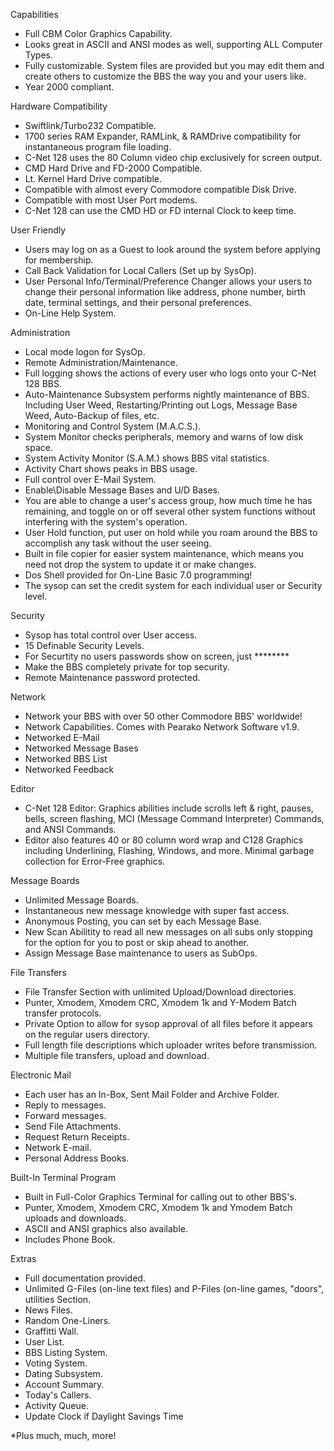 Capabilities
* Full CBM Color Graphics Capability.
* Looks great in ASCII and ANSI modes as well, supporting ALL Computer Types.
* Fully customizable. System files are provided but you may edit them and create others to
customize the BBS the way you and your users like.
* Year 2000 compliant.

Hardware Compatibility
* Swiftlink/Turbo232 Compatible.
* 1700 series RAM Expander, RAMLink, & RAMDrive compatibility for instantaneous program file loading.
* C-Net 128 uses the 80 Column video chip exclusively for screen output.
* CMD Hard Drive and FD-2000 Compatible.
* Lt. Kernel Hard Drive compatible.
* Compatible with almost every Commodore compatible Disk Drive.
* Compatible with most User Port modems.
* C-Net 128 can use the CMD HD or FD internal Clock to keep time.

User Friendly
* Users may log on as a Guest to look around the system before applying for membership.
* Call Back Validation for Local Callers (Set up by SysOp).
* User Personal Info/Terminal/Preference Changer allows your users to change their personal
information like address, phone number, birth date, terminal settings, and their personal
preferences.
* On-Line Help System.

Administration
* Local mode logon for SysOp.
* Remote Administration/Maintenance.
* Full logging shows the actions of every user who logs onto your C-Net 128 BBS.
* Auto-Maintenance Subsystem performs nightly maintenance of BBS. Including User Weed,
Restarting/Printing out Logs, Message Base Weed, Auto-Backup of files, etc.
* Monitoring and Control System (M.A.C.S.).
* System Monitor checks peripherals, memory and warns of low disk space.
* System Activity Monitor (S.A.M.) shows BBS vital statistics.
* Activity Chart shows peaks in BBS usage.
* Full control over E-Mail System.
* Enable\Disable Message Bases and U/D Bases.
* You are able to change a user's access group, how much time he has remaining, and toggle
on or off several other system functions without interfering with the system's operation.
* User Hold function, put user on hold while you roam around the BBS to accomplish any task
without the user seeing.
* Built in file copier for easier system maintenance, which means you need not drop the
system to update it or make changes.
* Dos Shell provided for On-Line Basic 7.0 programming!
* The sysop can set the credit system for each individual user or Security level.

Security
* Sysop has total control over User access.
* 15 Definable Security Levels.
* For Securtity no users passwords show on screen, just ********
* Make the BBS completely private for top security.
* Remote Maintenance password protected.

Network
* Network your BBS with over 50 other Commodore BBS' worldwide!
* Network Capabilities. Comes with Pearako Network Software v1.9.
* Networked E-Mail
* Networked Message Bases
* Networked BBS List
* Networked Feedback

Editor
* C-Net 128 Editor: Graphics abilities include scrolls left & right, pauses, bells, screen
flashing, MCI (Message Command Interpreter) Commands, and ANSI Commands.
* Editor also features 40 or 80 column word wrap and C128 Graphics including Underlining,
Flashing, Windows, and more. Minimal garbage collection for Error-Free graphics.

Message Boards
* Unlimited Message Boards.
* Instantaneous new message knowledge with super fast access.
* Anonymous Posting, you can set by each Message Base.
* New Scan Abilitity to read all new messages on all subs only stopping for the option for
you to post or skip ahead to another.
* Assign Message Base maintenance to users as SubOps.

File Transfers
* File Transfer Section with unlimited Upload/Download directories.
* Punter, Xmodem, Xmodem CRC, Xmodem 1k and Y-Modem Batch transfer protocols.
* Private Option to allow for sysop approval of all files before it appears on the regular
users directory.
* Full length file descriptions which uploader writes before transmission.
* Multiple file transfers, upload and download.

Electronic Mail
* Each user has an In-Box, Sent Mail Folder and Archive Folder.
* Reply to messages.
* Forward messages.
* Send File Attachments.
* Request Return Receipts.
* Network E-mail.
* Personal Address Books.

Built-In Terminal Program
* Built in Full-Color Graphics Terminal for calling out to other BBS's.
* Punter, Xmodem, Xmodem CRC, Xmodem 1k and Ymodem Batch uploads and downloads.
* ASCII and ANSI graphics also available.
* Includes Phone Book.

Extras
* Full documentation provided.
* Unlimited G-Files (on-line text files) and P-Files (on-line games, "doors", utilities
Section.
* News Files.
* Random One-Liners.
* Graffitti Wall.
* User List.
* BBS Listing System.
* Voting System.
* Dating Subsystem.
* Account Summary.
* Today's Callers.
* Activity Queue.
* Update Clock if Daylight Savings Time

 

*Plus much, much, more! 

